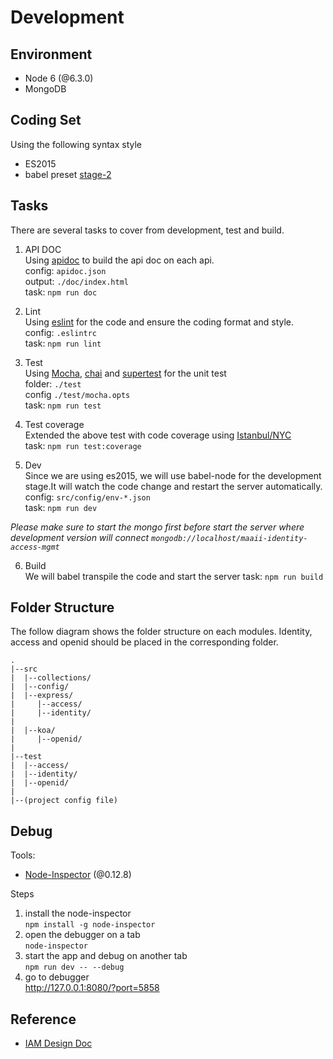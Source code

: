 # Development

## Environment

- Node 6 (@6.3.0)
- MongoDB

## Coding Set
Using the following syntax style

- ES2015
- babel preset [stage-2](https://babeljs.io/docs/plugins/preset-stage-2/)

## Tasks
There are several tasks to cover from development, test and build.

1. API DOC  
Using [apidoc](http://apidocjs.com/) to build the api doc on each api.  
config: `apidoc.json`  
output: `./doc/index.html`  
task: `npm run doc`

2. Lint  
Using [eslint](http://eslint.org/) for the code and ensure the coding format and style.  
config: `.eslintrc`  
task: `npm run lint`

3. Test  
Using [Mocha](http://mochajs.org), [chai](http://chaijs.com/) and [supertest](https://github.com/visionmedia/supertest) for the unit test  
folder: `./test`  
config `./test/mocha.opts`  
task: `npm run test`

4. Test coverage  
Extended the above test with code coverage using [Istanbul/NYC](https://github.com/istanbuljs/nyc)  
task: `npm run test:coverage`

5. Dev  
Since we are using es2015, we will use babel-node for the development stage.It will watch the code change and restart the server automatically.  
config: `src/config/env-*.json`  
task: `npm run dev`  

_Please make sure to start the mongo first before start the server where   development version will connect `mongodb://localhost/maaii-identity-access-mgmt`_

6. Build  
We will babel transpile the code and start the server
task: `npm run build`

## Folder Structure
The follow diagram shows the folder structure on each modules.
Identity, access and openid should be placed in the corresponding folder.

```
.
|--src
|  |--collections/
|  |--config/
|  |--express/
|     |--access/
|     |--identity/
|
|  |--koa/
|     |--openid/
|
|--test
|  |--access/
|  |--identity/
|  |--openid/
|
|--(project config file)
```

## Debug

Tools:
- [Node-Inspector](https://github.com/node-inspector/node-inspector) (@0.12.8)

Steps
1. install the node-inspector  
`npm install -g node-inspector`
2. open the debugger on a tab  
`node-inspector`
3. start the app and debug on another tab  
`npm run dev -- --debug`
4. go to debugger  
http://127.0.0.1:8080/?port=5858

## Reference

- [IAM Design Doc](https://issuetracking.maaii.com:9443/display/WLP/Identity+Access+Management+Service)
